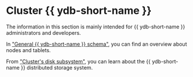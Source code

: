 # Cluster {{ ydb-short-name }}

The information in this section is mainly intended for {{ ydb-short-name }} administrators and developers.

In ["General {{ ydb-short-name }} schema"](common_scheme_ydb.md), you can find an overview about nodes and tablets.

From ["Cluster's disk subsystem"](distributed_storage.md), you can learn about the {{ ydb-short-name }} distributed storage system.

